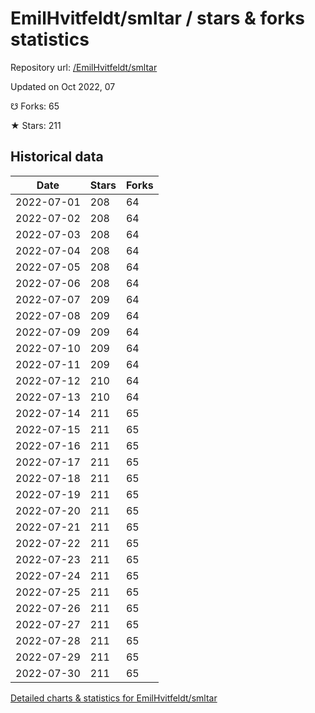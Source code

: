 # EmilHvitfeldt/smltar / stars & forks statistics

Repository url: [/EmilHvitfeldt/smltar](https://github.com/EmilHvitfeldt/smltar)

Updated on Oct 2022, 07

☋ Forks: 65

★ Stars: 211

## Historical data
| Date | Stars | Forks |
|------|-------|-------|
| 2022-07-01 | 208 | 64 | 
| 2022-07-02 | 208 | 64 | 
| 2022-07-03 | 208 | 64 | 
| 2022-07-04 | 208 | 64 | 
| 2022-07-05 | 208 | 64 | 
| 2022-07-06 | 208 | 64 | 
| 2022-07-07 | 209 | 64 | 
| 2022-07-08 | 209 | 64 | 
| 2022-07-09 | 209 | 64 | 
| 2022-07-10 | 209 | 64 | 
| 2022-07-11 | 209 | 64 | 
| 2022-07-12 | 210 | 64 | 
| 2022-07-13 | 210 | 64 | 
| 2022-07-14 | 211 | 65 | 
| 2022-07-15 | 211 | 65 | 
| 2022-07-16 | 211 | 65 | 
| 2022-07-17 | 211 | 65 | 
| 2022-07-18 | 211 | 65 | 
| 2022-07-19 | 211 | 65 | 
| 2022-07-20 | 211 | 65 | 
| 2022-07-21 | 211 | 65 | 
| 2022-07-22 | 211 | 65 | 
| 2022-07-23 | 211 | 65 | 
| 2022-07-24 | 211 | 65 | 
| 2022-07-25 | 211 | 65 | 
| 2022-07-26 | 211 | 65 | 
| 2022-07-27 | 211 | 65 | 
| 2022-07-28 | 211 | 65 | 
| 2022-07-29 | 211 | 65 | 
| 2022-07-30 | 211 | 65 | 


[Detailed charts & statistics for EmilHvitfeldt/smltar](https://reviewgithub.com/rep/EmilHvitfeldt/smltar)
